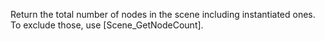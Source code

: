 Return the total number of nodes in the scene including instantiated ones. To exclude those, use [Scene_GetNodeCount].
